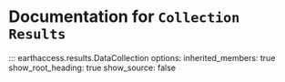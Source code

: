# Documentation for `Collection Results`

::: earthaccess.results.DataCollection
    options:
      inherited_members: true
    show_root_heading: true
    show_source: false
